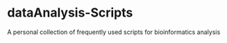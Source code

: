 # dataAnalysis-Scripts
A personal collection of frequently used scripts for bioinformatics analysis
